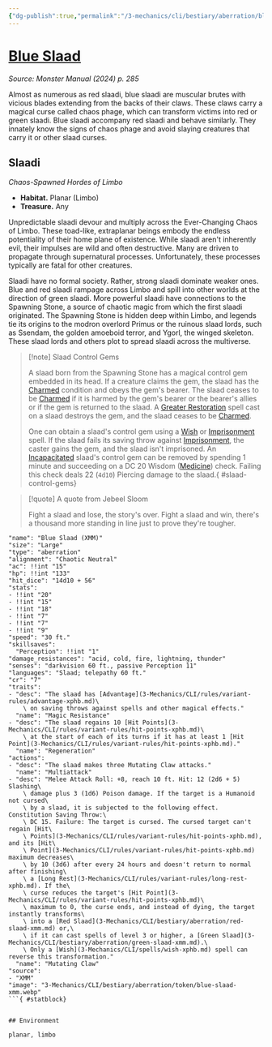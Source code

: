 ```yaml
---
{"dg-publish":true,"permalink":"/3-mechanics/cli/bestiary/aberration/blue-slaad-xmm/","tags":["ttrpg-cli/compendium/src/5e/xmm","ttrpg-cli/monster/cr/7","ttrpg-cli/monster/environment/limbo","ttrpg-cli/monster/environment/planar","ttrpg-cli/monster/size/large","ttrpg-cli/monster/type/aberration"],"noteIcon":""}
---
```


# [Blue Slaad](3-Mechanics\CLI\bestiary\aberration/blue-slaad-xmm.md)
*Source: Monster Manual (2024) p. 285*  

Almost as numerous as red slaadi, blue slaadi are muscular brutes with vicious blades extending from the backs of their claws. These claws carry a magical curse called chaos phage, which can transform victims into red or green slaadi. Blue slaadi accompany red slaadi and behave similarly. They innately know the signs of chaos phage and avoid slaying creatures that carry it or other slaad curses.

## Slaadi

*Chaos-Spawned Hordes of Limbo*

- **Habitat.** Planar (Limbo)  
- **Treasure.** Any  

Unpredictable slaadi devour and multiply across the Ever-Changing Chaos of Limbo. These toad-like, extraplanar beings embody the endless potentiality of their home plane of existence. While slaadi aren't inherently evil, their impulses are wild and often destructive. Many are driven to propagate through supernatural processes. Unfortunately, these processes typically are fatal for other creatures.

Slaadi have no formal society. Rather, strong slaadi dominate weaker ones. Blue and red slaadi rampage across Limbo and spill into other worlds at the direction of green slaadi. More powerful slaadi have connections to the Spawning Stone, a source of chaotic magic from which the first slaadi originated. The Spawning Stone is hidden deep within Limbo, and legends tie its origins to the modron overlord Primus or the ruinous slaad lords, such as Ssendam, the golden amoeboid terror, and Ygorl, the winged skeleton. These slaad lords and others plot to spread slaadi across the multiverse.

> [!note] Slaad Control Gems
> 
> A slaad born from the Spawning Stone has a magical control gem embedded in its head. If a creature claims the gem, the slaad has the [Charmed](3-Mechanics/CLI/rules/conditions.md#Charmed) condition and obeys the gem's bearer. The slaad ceases to be [Charmed](3-Mechanics/CLI/rules/conditions.md#Charmed) if it is harmed by the gem's bearer or the bearer's allies or if the gem is returned to the slaad. A [Greater Restoration](3-Mechanics/CLI/spells/greater-restoration-xphb.md) spell cast on a slaad destroys the gem, and the slaad ceases to be [Charmed](3-Mechanics/CLI/rules/conditions.md#Charmed).
> 
> One can obtain a slaad's control gem using a [Wish](3-Mechanics/CLI/spells/wish-xphb.md) or [Imprisonment](3-Mechanics/CLI/spells/imprisonment-xphb.md) spell. If the slaad fails its saving throw against [Imprisonment](3-Mechanics/CLI/spells/imprisonment-xphb.md), the caster gains the gem, and the slaad isn't imprisoned. An [Incapacitated](3-Mechanics/CLI/rules/conditions.md#Incapacitated) slaad's control gem can be removed by spending 1 minute and succeeding on a DC 20 Wisdom ([Medicine](3-Mechanics/CLI/rules/skills.md#Medicine)) check. Failing this check deals 22 (`4d10`) Piercing damage to the slaad.{ #slaad-control-gems}


> [!quote] A quote from Jebeel Sloom  
> 
> Fight a slaad and lose, the story's over. Fight a slaad and win, there's a thousand more standing in line just to prove they're tougher.


```statblock
"name": "Blue Slaad (XMM)"
"size": "Large"
"type": "aberration"
"alignment": "Chaotic Neutral"
"ac": !!int "15"
"hp": !!int "133"
"hit_dice": "14d10 + 56"
"stats":
- !!int "20"
- !!int "15"
- !!int "18"
- !!int "7"
- !!int "7"
- !!int "9"
"speed": "30 ft."
"skillsaves":
  "Perception": !!int "1"
"damage_resistances": "acid, cold, fire, lightning, thunder"
"senses": "darkvision 60 ft., passive Perception 11"
"languages": "Slaad; telepathy 60 ft."
"cr": "7"
"traits":
- "desc": "The slaad has [Advantage](3-Mechanics/CLI/rules/variant-rules/advantage-xphb.md)\
    \ on saving throws against spells and other magical effects."
  "name": "Magic Resistance"
- "desc": "The slaad regains 10 [Hit Points](3-Mechanics/CLI/rules/variant-rules/hit-points-xphb.md)\
    \ at the start of each of its turns if it has at least 1 [Hit Point](3-Mechanics/CLI/rules/variant-rules/hit-points-xphb.md)."
  "name": "Regeneration"
"actions":
- "desc": "The slaad makes three Mutating Claw attacks."
  "name": "Multiattack"
- "desc": "Melee Attack Roll: +8, reach 10 ft. Hit: 12 (2d6 + 5) Slashing\
    \ damage plus 3 (1d6) Poison damage. If the target is a Humanoid not cursed\
    \ by a slaad, it is subjected to the following effect. Constitution Saving Throw:\
    \ DC 15. Failure: The target is cursed. The cursed target can't regain [Hit\
    \ Points](3-Mechanics/CLI/rules/variant-rules/hit-points-xphb.md), and its [Hit\
    \ Point](3-Mechanics/CLI/rules/variant-rules/hit-points-xphb.md) maximum decreases\
    \ by 10 (3d6) after every 24 hours and doesn't return to normal after finishing\
    \ a [Long Rest](3-Mechanics/CLI/rules/variant-rules/long-rest-xphb.md). If the\
    \ curse reduces the target's [Hit Point](3-Mechanics/CLI/rules/variant-rules/hit-points-xphb.md)\
    \ maximum to 0, the curse ends, and instead of dying, the target instantly transforms\
    \ into a [Red Slaad](3-Mechanics/CLI/bestiary/aberration/red-slaad-xmm.md) or,\
    \ if it can cast spells of level 3 or higher, a [Green Slaad](3-Mechanics/CLI/bestiary/aberration/green-slaad-xmm.md).\
    \ Only a [Wish](3-Mechanics/CLI/spells/wish-xphb.md) spell can reverse this transformation."
  "name": "Mutating Claw"
"source":
- "XMM"
"image": "3-Mechanics/CLI/bestiary/aberration/token/blue-slaad-xmm.webp"
```{ #statblock}


## Environment

planar, limbo